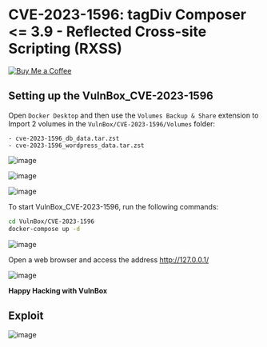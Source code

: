 # CVE-2023-1596: tagDiv Composer <= 3.9 - Reflected Cross-site Scripting (RXSS)
[![Buy Me a Coffee](https://www.buymeacoffee.com/assets/img/custom_images/orange_img.png)](https://www.buymeacoffee.com/truocphan)

## Setting up the VulnBox_CVE-2023-1596
Open `Docker Desktop` and then use the `Volumes Backup & Share` extension to Import 2 volumes in the `VulnBox/CVE-2023-1596/Volumes` folder:
```
- cve-2023-1596_db_data.tar.zst
- cve-2023-1596_wordpress_data.tar.zst
```

![image](https://user-images.githubusercontent.com/57470560/233775837-ca5b5f13-fbf6-4665-8715-e9572d1eb67b.png)

![image](https://user-images.githubusercontent.com/57470560/233775933-28d93d35-7d47-4a80-9849-36fc31b553aa.png)

![image](https://user-images.githubusercontent.com/57470560/233776007-e713b2c7-e802-408d-a8ca-d0a4cf090b8e.png)

To start VulnBox_CVE-2023-1596, run the following commands:
```bash
cd VulnBox/CVE-2023-1596
docker-compose up -d
```

![image](https://user-images.githubusercontent.com/57470560/233776213-79633ada-bba5-43b1-a57f-fda802173078.png)

Open a web browser and access the address http://127.0.0.1/

![image](https://user-images.githubusercontent.com/57470560/233776234-b42045e9-c0ae-42e8-af87-432e104b9044.png)

**Happy Hacking with VulnBox**

## Exploit
![image](https://user-images.githubusercontent.com/57470560/233776313-f9d18dda-6b9a-483d-85e9-03a522a594aa.png)